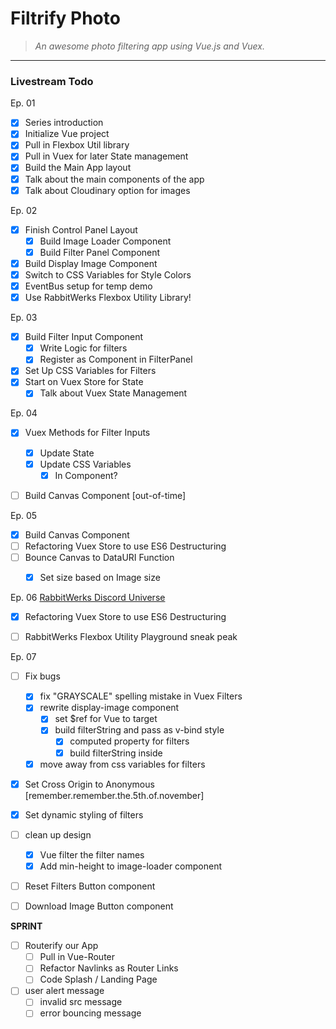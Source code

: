 # Filtrify Photo 

>_An awesome photo filtering app using Vue.js and Vuex._

---

### Livestream Todo
Ep. 01
* [x] Series introduction
* [x] Initialize Vue project
* [x] Pull in Flexbox Util library
* [x] Pull in Vuex for later State management
* [x] Build the Main App layout
* [x] Talk about the main components of the app
* [x] Talk about Cloudinary option for images

Ep. 02
* [x] Finish Control Panel Layout
  * [x] Build Image Loader Component
  * [x] Build Filter Panel Component
* [x] Build Display Image Component
* [x] Switch to CSS Variables for Style Colors
* [x] EventBus setup for temp demo
* [x] Use RabbitWerks Flexbox Utility Library!

Ep. 03
* [x] Build Filter Input Component
  * [x] Write Logic for filters 
  * [x] Register as Component in FilterPanel
* [x] Set Up CSS Variables for Filters
* [x] Start on Vuex Store for State
  * [x] Talk about Vuex State Management

Ep. 04
* [x] Vuex Methods for Filter Inputs
  * [x] Update State
  * [x] Update CSS Variables
    * [x] In Component?
* [ ] Build Canvas Component [out-of-time]



Ep. 05
* [x] Build Canvas Component
* [ ] Refactoring Vuex Store to use ES6 Destructuring
* [ ] Bounce Canvas to DataURI Function
  * [x] Set size based on Image size



Ep. 06
[RabbitWerks Discord Universe](https://discord.gg/bKVBPsq)
* [x] Refactoring Vuex Store to use ES6 Destructuring
* [ ] RabbitWerks Flexbox Utility Playground sneak peak



Ep. 07  
* [ ] Fix bugs
  * [x] fix "GRAYSCALE" spelling mistake in Vuex Filters
  * [x] rewrite display-image component
    * [x] set $ref for Vue to target
    * [x] build filterString and pass as v-bind style
      * [x] computed property for filters
      * [x] build filterString inside
  * [x] move away from css variables for filters
* [x] Set Cross Origin to Anonymous [remember.remember.the.5th.of.november]
* [x] Set dynamic styling of filters
* [ ] clean up design
  * [x] Vue filter the filter names
  * [x] Add min-height to image-loader component
* [ ] Reset Filters Button component
* [ ] Download Image Button component




**SPRINT**
* [ ] Routerify our App
  * [ ] Pull in Vue-Router
  * [ ] Refactor Navlinks as Router Links
  * [ ] Code Splash / Landing Page
* [ ] user alert message
  * [ ] invalid src message
  * [ ] error bouncing message
